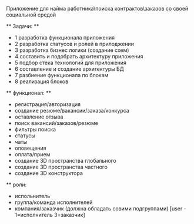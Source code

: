 Приложение для найма работника\поиска контрактов\заказов со своей социальной средой
 
 ** Задачи: **
 * 1 разработка функционала приложения 
 * 2 разработка статусов и ролей в прилоджении
 * 3 разработка бизнес логики (создание схем)
 * 4 составить и подобрать архитектуру приложения
 * 5 подбор стека технологий для приложения
 * 6 составление и создание архитектуры БД
 * 7 разбиение функционала по блокам
 * 8 реализация блоков
 
 ** функционал: **
 - регистрация/авторизация
 - создание резюме/вакансии/заказа/конкурса
 - оставление отзыва
 - поиск вакансий/заказов/резюме
 - фильтры поиска
 - статусы
 - чаты
 - оповещения
 - оплата/прием
 - создание 3D пространства глобального
 - создание 3D пространства частного
 - создание 3D конструктора

** роли:
- испольнитель
- группа/команда исполнителей
- компания/заказчик (должна обладать совими подгруппами)
[user - 1=исполнитель 3=заказчик]
